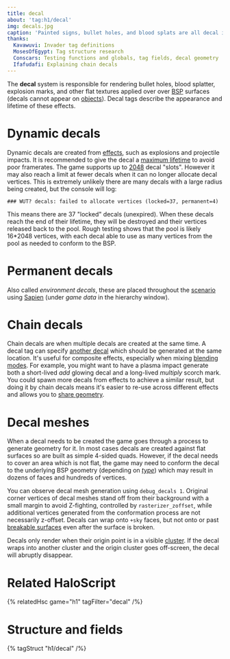 ```yaml
---
title: decal
about: 'tag:h1/decal'
img: decals.jpg
caption: 'Painted signs, bullet holes, and blood splats are all decal instances.'
thanks:
  Kavawuvi: Invader tag definitions
  MosesOfEgypt: Tag structure research
  Conscars: Testing functions and globals, tag fields, decal geometry
  Ifafudafi: Explaining chain decals
---
```

The **decal** system is responsible for rendering bullet holes, blood splatter, explosion marks, and other flat textures applied over over [BSP](~scenario_structure_bsp) surfaces (decals cannot appear on [objects](~object)). Decal tags describe the appearance and lifetime of these effects.

# Dynamic decals
Dynamic decals are created from [effects](~effect), such as explosions and projectile impacts. It is recommended to give the decal a [maximum lifetime](#tag-field-lifetime) to avoid poor framerates. The game supports up to [2048](~game-state) decal "slots". However it may also reach a limit at fewer decals when it can no longer allocate decal vertices. This is extremely unlikely there are many decals with a large radius being created, but the console will log:

```
### WUT? decals: failed to allocate vertices (locked=37, permanent=4)
```

This means there are 37 "locked" decals (unexpired). When these decals reach the end of their lifetime, they will be destroyed and their vertices released back to the pool. Rough testing shows that the pool is likely 16*2048 vertices, with each decal able to use as many vertices from the pool as needed to conform to the BSP.

# Permanent decals
Also called _environment decals_, these are placed throughout the [scenario](~) using [Sapien](~) (under _game data_ in the hierarchy window).

# Chain decals
Chain decals are when multiple decals are created at the same time. A decal tag can specify [another decal](#tag-field-next-decal-in-chain) which should be generated at the same location. It's useful for composite effects, especially when mixing [blending modes](#tag-field-framebuffer-blend-function). For example, you might want to have a plasma impact generate both a short-lived _add_ glowing decal and a long-lived _multiply_ scorch mark. You could spawn more decals from effects to achieve a similar result, but doing it by chain decals means it's easier to re-use across different effects and allows you to [share geometry](#tag-field-flags-geometry-inherited-by-next-decal-in-chain).

# Decal meshes
When a decal needs to be created the game goes through a process to generate geometry for it. In most cases decals are created against flat surfaces so are built as simple 4-sided quads. However, if the decal needs to cover an area which is not flat, the game may need to conform the decal to the underlying BSP geometry (depending on [_type_](#tag-field-type)) which may result in dozens of faces and hundreds of vertices.

You can observe decal mesh generation using `debug_decals 1`. Original corner vertices of decal meshes stand off from their background with a small margin to avoid Z-fighting, controlled by `rasterizer_zoffset`, while additional vertices generated from the conformation process are not necessarily z-offset. Decals can wrap onto `+sky` faces, but not onto or past [breakable surfaces](~scenario_structure_bsp#tag-field-breakable-surfaces) even after the surface is broken.

Decals only render when their origin point is in a visible [cluster](~scenario_structure_bsp#clusters-and-cluster-data). If the decal wraps into another cluster and the origin cluster goes off-screen, the decal will abruptly disappear.

# Related HaloScript
{% relatedHsc game="h1" tagFilter="decal" /%}

# Structure and fields

{% tagStruct "h1/decal" /%}
